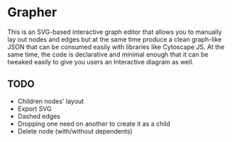 # Grapher

This is an SVG-based interactive graph editor that allows you to manually lay out nodes and edges but at the same time produce a clean graph-like JSON that can be consumed easily with libraries like Cytoscape JS. At the same time, the code is declarative and minimal enough that it can be tweaked easily to give you users an Interactive diagram as well.

## TODO

- Children nodes' layout
- Export SVG
- Dashed edges
- Dropping one need on another to create it as a child
- Delete node (with/without dependents)